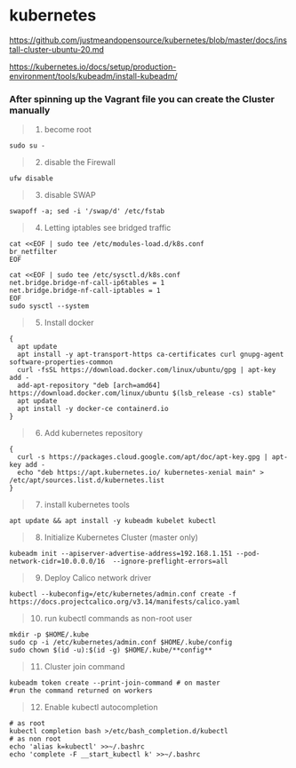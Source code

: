 # kubernetes
https://github.com/justmeandopensource/kubernetes/blob/master/docs/install-cluster-ubuntu-20.md

https://kubernetes.io/docs/setup/production-environment/tools/kubeadm/install-kubeadm/
### After spinning up the Vagrant file you can create the Cluster manually

> 1. become root

	sudo su -

> 2. disable the Firewall

	ufw disable

> 3. disable SWAP

	swapoff -a; sed -i '/swap/d' /etc/fstab

> 4. Letting iptables see bridged traffic 

	cat <<EOF | sudo tee /etc/modules-load.d/k8s.conf
	br_netfilter
	EOF
	
	cat <<EOF | sudo tee /etc/sysctl.d/k8s.conf
	net.bridge.bridge-nf-call-ip6tables = 1
	net.bridge.bridge-nf-call-iptables = 1
	EOF
	sudo sysctl --system

> 5. Install docker

	{
	  apt update
	  apt install -y apt-transport-https ca-certificates curl gnupg-agent software-properties-common
	  curl -fsSL https://download.docker.com/linux/ubuntu/gpg | apt-key add -
	  add-apt-repository "deb [arch=amd64] https://download.docker.com/linux/ubuntu $(lsb_release -cs) stable"
	  apt update
	  apt install -y docker-ce containerd.io
	}

> 6. Add kubernetes repository

	{
	  curl -s https://packages.cloud.google.com/apt/doc/apt-key.gpg | apt-key add -
	  echo "deb https://apt.kubernetes.io/ kubernetes-xenial main" > /etc/apt/sources.list.d/kubernetes.list
	}

> 7. install kubernetes tools

	apt update && apt install -y kubeadm kubelet kubectl

> 8. Initialize Kubernetes Cluster (master only)

	kubeadm init --apiserver-advertise-address=192.168.1.151 --pod-network-cidr=10.0.0.0/16  --ignore-preflight-errors=all

> 9. Deploy Calico network driver

	kubectl --kubeconfig=/etc/kubernetes/admin.conf create -f https://docs.projectcalico.org/v3.14/manifests/calico.yaml

> 10. run kubectl commands as non-root user

	mkdir -p $HOME/.kube
	sudo cp -i /etc/kubernetes/admin.conf $HOME/.kube/config
	sudo chown $(id -u):$(id -g) $HOME/.kube/**config**

> 11. Cluster join command

	kubeadm token create --print-join-command # on master
	#run the command returned on workers

> 12. Enable kubectl autocompletion

	# as root
	kubectl completion bash >/etc/bash_completion.d/kubectl
	# as non root
	echo 'alias k=kubectl' >>~/.bashrc
	echo 'complete -F __start_kubectl k' >>~/.bashrc